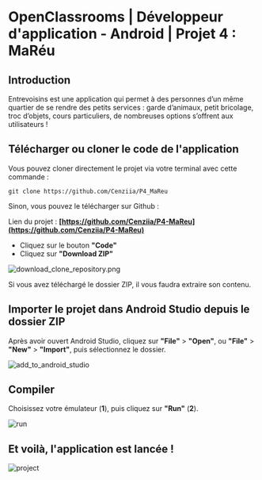 
# OpenClassrooms | Développeur d'application - Android | Projet 4 : MaRéu


## Introduction

Entrevoisins est une application qui permet à des personnes d’un même quartier de se rendre des petits services : garde d’animaux, petit bricolage, troc d’objets, cours particuliers, de nombreuses options s’offrent aux utilisateurs !


## Télécharger ou cloner le code de l'application

Vous pouvez cloner directement le projet via votre terminal avec cette commande :

```` git clone https://github.com/Cenziia/P4_MaReu ````

Sinon, vous pouvez le télécharger sur Github :

Lien du projet : **[https://github.com/Cenziia/P4-MaReu](https://github.com/Cenziia/P4-MaReu)**

- Cliquez sur le bouton **"Code"**
- Cliquez sur **"Download ZIP"**

![download_clone_repository.png](/images/download_clone_repository.png)

Si vous avez téléchargé le dossier ZIP, il vous faudra extraire son contenu.

## Importer le projet dans Android Studio depuis le dossier ZIP

Après avoir ouvert Android Studio, cliquez sur **"File"** > **"Open"**, ou **"File"** > **"New"** > **"Import"**, puis sélectionnez le dossier.

![add_to_android_studio](/images/add_to_android_studio.png)

## Compiler

Choisissez votre émulateur (**1**), puis cliquez sur **"Run"** (**2**).

![run](/images/run.png)

## Et voilà, l'application est lancée !

![project](/images/project.PNG)
